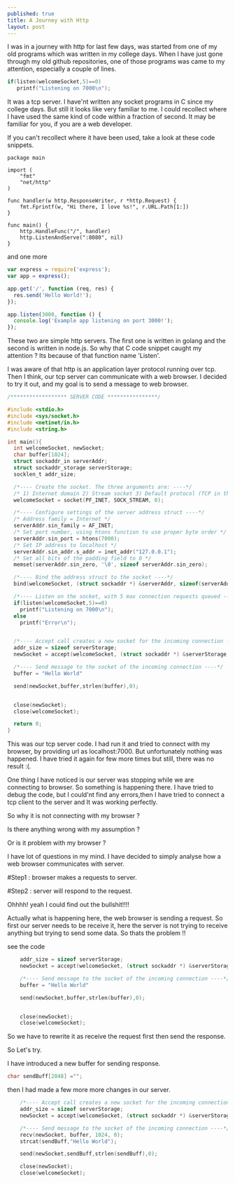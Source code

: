 ```yaml
---
published: true
title: A Journey with Http
layout: post
---
```


I was in a journey with http for last few days,  was started from one of my old programs which was written in my college days.
When I have just gone through my old github repositories, one of those programs was came to my attention, especially a couple of lines.

```c
if(listen(welcomeSocket,5)==0)
   printf("Listening on 7000\n");

```
It was a tcp server. I have'nt written any socket programs in C since my college days. But still it looks like very familiar to me. I could recollect where I have used the same kind of code within a fraction of second. It may be familiar for you,  if you are a web developer.

If you can't recollect where it have been used, take a look at these code snippets.

```golang
package main

import (
    "fmt"
    "net/http"
)

func handler(w http.ResponseWriter, r *http.Request) {
    fmt.Fprintf(w, "Hi there, I love %s!", r.URL.Path[1:])
}

func main() {
    http.HandleFunc("/", handler)
    http.ListenAndServe(":8080", nil)
}
```
and one more

```js
var express = require('express');
var app = express();

app.get('/', function (req, res) {
  res.send('Hello World!');
});

app.listen(3000, function () {
  console.log('Example app listening on port 3000!');
});
```

These two are simple http servers. The first one is written in golang and the second is written in node.js. So why that C code snippet caught my attention ? Its because of that function name 'Listen'.

I was aware of that http is an application layer protocol running over tcp. Then I think, our tcp server can communicate with a web browser. I decided to try it out, and my  goal is to send a message to web browser.

```c
/****************** SERVER CODE ****************/

#include <stdio.h>
#include <sys/socket.h>
#include <netinet/in.h>
#include <string.h>

int main(){
  int welcomeSocket, newSocket;
  char buffer[1024];
  struct sockaddr_in serverAddr;
  struct sockaddr_storage serverStorage;
  socklen_t addr_size;

  /*---- Create the socket. The three arguments are: ----*/
  /* 1) Internet domain 2) Stream socket 3) Default protocol (TCP in this case) */
  welcomeSocket = socket(PF_INET, SOCK_STREAM, 0);

  /*---- Configure settings of the server address struct ----*/
  /* Address family = Internet */
  serverAddr.sin_family = AF_INET;
  /* Set port number, using htons function to use proper byte order */
  serverAddr.sin_port = htons(7000);
  /* Set IP address to localhost */
  serverAddr.sin_addr.s_addr = inet_addr("127.0.0.1");
  /* Set all bits of the padding field to 0 */
  memset(serverAddr.sin_zero, '\0', sizeof serverAddr.sin_zero);

  /*---- Bind the address struct to the socket ----*/
  bind(welcomeSocket, (struct sockaddr *) &serverAddr, sizeof(serverAddr));

  /*---- Listen on the socket, with 5 max connection requests queued ----*/
  if(listen(welcomeSocket,5)==0)
    printf("Listening on 7000\n");
  else
    printf("Error\n");


  /*---- Accept call creates a new socket for the incoming connection ----*/
  addr_size = sizeof serverStorage;
  newSocket = accept(welcomeSocket, (struct sockaddr *) &serverStorage, &addr_size);

  /*---- Send message to the socket of the incoming connection ----*/
  buffer = "Hello World"

  send(newSocket,buffer,strlen(buffer),0);


  close(newSocket);  
  close(welcomeSocket);

  return 0;
}


```


This was our tcp server code. I had run it and tried to connect with my browser, by providing url as localhost:7000.
But unfortunately nothing was happened.
I have tried it again for few more times but still, there was no result :(.  

One thing I have noticed is our server was stopping  while we are connecting to browser. So something is happening there. I have tried to debug the code, but I could'nt find any errors,then I have tried to connect  a tcp client to the server and It was working perfectly.

So why it is not connecting with my browser ?

Is there anything wrong with my assumption ?

Or is it problem with my browser ?

I have lot of questions in my mind. I have decided to simply analyse how a web browser communicates with server.

#Step1 : browser makes a requests to server.

#Step2 : server will respond to the request.

Ohhhh! yeah I could find out the bullshit!!!!

Actually what is happening here, the web browser is sending a request. So first our server needs to be receive it,  here the server is not trying to receive anything but trying to send some data. So thats the problem !!

see the code

```c
    addr_size = sizeof serverStorage;
    newSocket = accept(welcomeSocket, (struct sockaddr *) &serverStorage, &addr_size);

    /*---- Send message to the socket of the incoming connection ----*/
    buffer = "Hello World"

    send(newSocket,buffer,strlen(buffer),0);


    close(newSocket);  
    close(welcomeSocket);

```

So we have to rewrite it as receive the request first then send the response.

So Let's try.

I have introduced a new buffer for sending response.

```c
char sendBuff[2048] ="";
```

then I had made a few more more changes in our server.

```c
    /*---- Accept call creates a new socket for the incoming connection ----*/
    addr_size = sizeof serverStorage;
    newSocket = accept(welcomeSocket, (struct sockaddr *) &serverStorage, &addr_size);

    /*---- Send message to the socket of the incoming connection ----*/
    recv(newSocket, buffer, 1024, 0);
    strcat(sendBuff,"Hello World");

    send(newSocket,sendBuff,strlen(sendBuff),0);

    close(newSocket);
    close(welcomeSocket);

```
